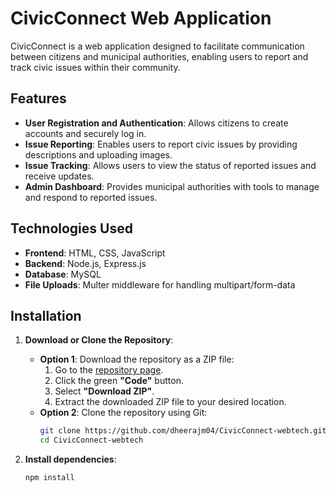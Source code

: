 # CivicConnect Web Application

CivicConnect is a web application designed to facilitate communication between citizens and municipal authorities, enabling users to report and track civic issues within their community.

## Features

- **User Registration and Authentication**: Allows citizens to create accounts and securely log in.
- **Issue Reporting**: Enables users to report civic issues by providing descriptions and uploading images.
- **Issue Tracking**: Allows users to view the status of reported issues and receive updates.
- **Admin Dashboard**: Provides municipal authorities with tools to manage and respond to reported issues.

## Technologies Used

- **Frontend**: HTML, CSS, JavaScript
- **Backend**: Node.js, Express.js
- **Database**: MySQL
- **File Uploads**: Multer middleware for handling multipart/form-data

## Installation

1. **Download or Clone the Repository**:
   - **Option 1**: Download the repository as a ZIP file:
     1. Go to the [repository page](https://github.com/dheerajm04/CivicConnect-webtech).
     2. Click the green **"Code"** button.
     3. Select **"Download ZIP"**.
     4. Extract the downloaded ZIP file to your desired location.
   - **Option 2**: Clone the repository using Git:
     ```bash
     git clone https://github.com/dheerajm04/CivicConnect-webtech.git
     cd CivicConnect-webtech
     ```

2. **Install dependencies**:
   ```bash
   npm install
